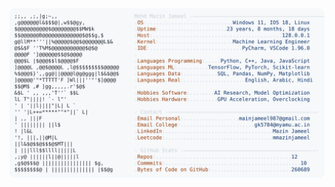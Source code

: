 <picture>
  <source srcset="https://raw.githubusercontent.com/mmazinjameel/mmazinjameel/main/dark_mode.svg?v=1753301549" media="(prefers-color-scheme: dark)">
  <img src="https://raw.githubusercontent.com/mmazinjameel/mmazinjameel/main/light_mode.svg?v=1753301549">
</picture>
